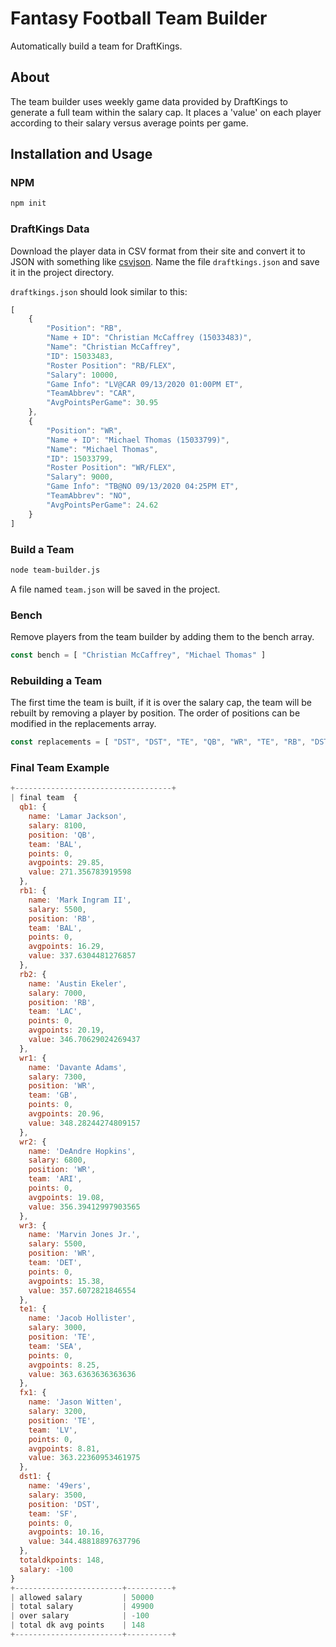 # Fantasy Football Team Builder

Automatically build a team for DraftKings.

## About

The team builder uses weekly game data provided by DraftKings to generate a full team within the salary cap. It places a 'value' on each player according to their salary versus average points per game.

## Installation and Usage

### NPM

```bash
npm init
```
### DraftKings Data

Download the player data in CSV format from their site and convert it to JSON with something like [csvjson](https://csvjson.com/). Name the file `draftkings.json` and save it in the project directory.

`draftkings.json` should look similar to this:

```javascript
[
    {
        "Position": "RB",
        "Name + ID": "Christian McCaffrey (15033483)",
        "Name": "Christian McCaffrey",
        "ID": 15033483,
        "Roster Position": "RB/FLEX",
        "Salary": 10000,
        "Game Info": "LV@CAR 09/13/2020 01:00PM ET",
        "TeamAbbrev": "CAR",
        "AvgPointsPerGame": 30.95
    },
    {
        "Position": "WR",
        "Name + ID": "Michael Thomas (15033799)",
        "Name": "Michael Thomas",
        "ID": 15033799,
        "Roster Position": "WR/FLEX",
        "Salary": 9000,
        "Game Info": "TB@NO 09/13/2020 04:25PM ET",
        "TeamAbbrev": "NO",
        "AvgPointsPerGame": 24.62
    }
]
```

### Build a Team

```bash
node team-builder.js
```

A file named `team.json` will be saved in the project.

### Bench

Remove players from the team builder by adding them to the bench array.

```javascript
const bench = [ "Christian McCaffrey", "Michael Thomas" ]
```

### Rebuilding a Team

The first time the team is built, if it is over the salary cap, the team will be rebuilt by removing a player by position. The order of positions can be modified in the replacements array.

```javascript
const replacements = [ "DST", "DST", "TE", "QB", "WR", "TE", "RB", "DST" ]
```

### Final Team Example

```javascript
+-----------------------------------+
| final team  {
  qb1: {
    name: 'Lamar Jackson',
    salary: 8100,
    position: 'QB',
    team: 'BAL',
    points: 0,
    avgpoints: 29.85,
    value: 271.356783919598
  },
  rb1: {
    name: 'Mark Ingram II',
    salary: 5500,
    position: 'RB',
    team: 'BAL',
    points: 0,
    avgpoints: 16.29,
    value: 337.6304481276857
  },
  rb2: {
    name: 'Austin Ekeler',
    salary: 7000,
    position: 'RB',
    team: 'LAC',
    points: 0,
    avgpoints: 20.19,
    value: 346.70629024269437
  },
  wr1: {
    name: 'Davante Adams',
    salary: 7300,
    position: 'WR',
    team: 'GB',
    points: 0,
    avgpoints: 20.96,
    value: 348.28244274809157
  },
  wr2: {
    name: 'DeAndre Hopkins',
    salary: 6800,
    position: 'WR',
    team: 'ARI',
    points: 0,
    avgpoints: 19.08,
    value: 356.39412997903565
  },
  wr3: {
    name: 'Marvin Jones Jr.',
    salary: 5500,
    position: 'WR',
    team: 'DET',
    points: 0,
    avgpoints: 15.38,
    value: 357.6072821846554
  },
  te1: {
    name: 'Jacob Hollister',
    salary: 3000,
    position: 'TE',
    team: 'SEA',
    points: 0,
    avgpoints: 8.25,
    value: 363.6363636363636
  },
  fx1: {
    name: 'Jason Witten',
    salary: 3200,
    position: 'TE',
    team: 'LV',
    points: 0,
    avgpoints: 8.81,
    value: 363.22360953461975
  },
  dst1: {
    name: '49ers',
    salary: 3500,
    position: 'DST',
    team: 'SF',
    points: 0,
    avgpoints: 10.16,
    value: 344.48818897637796
  },
  totaldkpoints: 148,
  salary: -100
}
+------------------------+----------+
| allowed salary         | 50000
| total salary           | 49900
| over salary            | -100
| total dk avg points    | 148
+------------------------+----------+
```